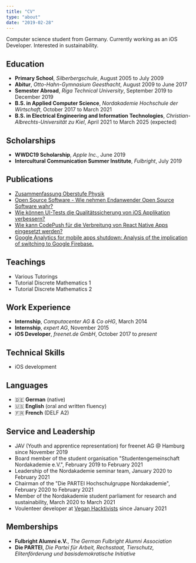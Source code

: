 ```yaml
---
title: "CV"
type: "about"
date: "2019-02-28"
---
```


Computer science student from Germany. Currently working as an iOS Developer. Interested in sustainability.

Education
--------
* **Primary School**, _Silberbergschule_, August 2005 to July 2009
* **Abitur**, _Otto-Hahn-Gymnasium Geesthacht_, August 2009 to June 2017
* **Semester Abroad**, _Riga Technical University_, September 2019 to December 2019
* **B.S. in Applied Computer Science**, _Nordakademie Hochschule der Wirtschaft_, October 2017 to March 2021
* **B.S. in Electrical Engineering and Information Technologies**, _Christian-Albrechts-Universität zu Kiel_, April 2021 to March 2025 (expected)

Scholarships
--------
* **WWDC19 Scholarship**, _Apple Inc._, June 2019
* **Intercultural Communication Summer Institute**, _Fulbright_, July 2019

Publications
--------
* [Zusammenfassung Oberstufe Physik](/publication/misc/oberstufe-physik/)
* [Open Source Software - Wie nehmen Endanwender Open Source Software wahr?](/publication/misc/nak-open-source-software/)
* [Wie können UI-Tests die Qualitätssicherung von iOS Applikation verbessern?](/publication/misc/nak-transfer-paper-1/)
* [Wie kann CodePush für die Verbreitung von React Native Apps eingesetzt werden?](/publication/misc/nak-transfer-paper-2/)
* [Google Analytics for mobile apps shutdown: Analysis of the implication of switching to Google Firebase.](/publication/misc/nak-transfer-paper-3/)

Teachings
--------
* Various Tutorings
* Tutorial Discrete Mathematics 1
* Tutorial Discrete Mathematics 2

Work Experience
--------
* **Internship**, _Computacenter AG & Co oHG_, March 2014
* **Internship**, _expert AG_, November 2015
* **iOS Developer**, _freenet.de GmbH_, October 2017 to _present_

Technical Skills
--------
* iOS development

Languages
--------
* :de: **German** (native)
* :us: **English** (oral and written fluency)
* :fr: **French** (DELF A2)

Service and Leadership
--------
* JAV (Youth and apprentice representation) for freenet AG @ Hamburg since November 2019
* Board member of the student organisation "Studentengemeinschaft Nordakademie e.V.", February 2019 to February 2021
* Leadership of the Nordakademie seminar team, January 2020 to February 2021
* Chairman of the "Die PARTEI Hochschulgruppe Nordakademie", February 2020 to February 2021
* Member of the Nordakademie student parliament for research and sustainability, March 2020 to March 2021
* Voulenteer developer at [Vegan Hacktivists](https://veganhacktivists.org) since January 2021

Memberships
--------
* **Fulbright Alumni e.V.**, *The German Fulbright Alumni Association*
* **Die PARTEI**, *Die Partei für Arbeit, Rechsstaat, Tierschutz, Elitenförderung und basisdemokratische Initiative*
